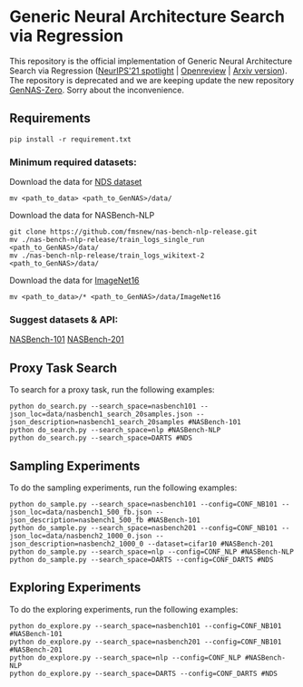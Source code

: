 #  Generic Neural Architecture Search via Regression

This repository is the official implementation of Generic Neural Architecture Search via Regression ([NeurIPS'21 spotlight](https://papers.nips.cc/paper/2021/hash/aba53da2f6340a8b89dc96d09d0d0430-Abstract.html) | [Openreview](https://openreview.net/forum?id=mPTfR3Upe0o) | [Arxiv version](https://arxiv.org/abs/2108.01899)). The repository is deprecated and we are keeping update the new repository [GenNAS-Zero](https://github.com/leeyeehoo/GenNAS-Zero). Sorry about the inconvenience.


## Requirements

```
pip install -r requirement.txt
```

### Minimum required datasets:

Download the data for [NDS dataset](https://dl.fbaipublicfiles.com/nds/data.zip)

```
mv <path_to_data> <path_to_GenNAS>/data/
```

Download the data for NASBench-NLP

```
git clone https://github.com/fmsnew/nas-bench-nlp-release.git
mv ./nas-bench-nlp-release/train_logs_single_run <path_to_GenNAS>/data/
mv ./nas-bench-nlp-release/train_logs_wikitext-2 <path_to_GenNAS>/data/
```
Download the data for [ImageNet16](https://drive.google.com/drive/folders/1NE63Vdo2Nia0V7LK1CdybRLjBFY72w40)
```
mv <path_to_data>/* <path_to_GenNAS>/data/ImageNet16
```
### Suggest datasets & API:
[NASBench-101](https://github.com/google-research/nasbench)
[NASBench-201](https://github.com/D-X-Y/NAS-Bench-201)

## Proxy Task Search

To search for a proxy task, run the following examples:

```
python do_search.py --search_space=nasbench101 --json_loc=data/nasbench1_search_20samples.json --json_description=nasbench1_search_20samples #NASBench-101
python do_search.py --search_space=nlp #NASBench-NLP
python do_search.py --search_space=DARTS #NDS
```


## Sampling Experiments

To do the sampling experiments, run the following examples:

```
python do_sample.py --search_space=nasbench101 --config=CONF_NB101 --json_loc=data/nasbench1_500_fb.json --json_description=nasbench1_500_fb #NASBench-101
python do_sample.py --search_space=nasbench201 --config=CONF_NB101 --json_loc=data/nasbench2_1000_0.json --json_description=nasbench2_1000_0 --dataset=cifar10 #NASBench-201
python do_sample.py --search_space=nlp --config=CONF_NLP #NASBench-NLP
python do_sample.py --search_space=DARTS --config=CONF_DARTS #NDS
```
## Exploring Experiments
To do the exploring experiments, run the following examples:
```
python do_explore.py --search_space=nasbench101 --config=CONF_NB101 #NASBench-101
python do_explore.py --search_space=nasbench201 --config=CONF_NB101 #NASBench-201
python do_explore.py --search_space=nlp --config=CONF_NLP #NASBench-NLP
python do_explore.py --search_space=DARTS --config=CONF_DARTS #NDS
```

